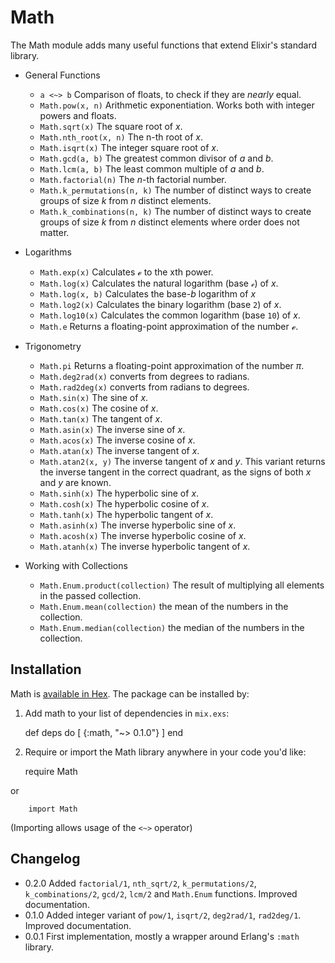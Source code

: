 # Math

The Math module adds many useful functions that extend Elixir's standard library.

- General Functions
  - `a <~> b` Comparison of floats, to check if they are _nearly_ equal.
  - `Math.pow(x, n)` Arithmetic exponentiation. Works both with integer powers and floats.
  - `Math.sqrt(x)` The square root of *x*.
  - `Math.nth_root(x, n)` The n-th root of *x*.
  - `Math.isqrt(x)`  The integer square root of *x*.
  - `Math.gcd(a, b)` The greatest common divisor of *a* and *b*.
  - `Math.lcm(a, b)` The least common multiple of *a* and *b*.
  - `Math.factorial(n)` The *n*-th factorial number.
  - `Math.k_permutations(n, k)` The number of distinct ways to create groups of size *k* from *n* distinct elements.
  - `Math.k_combinations(n, k)` The number of distinct ways to create groups of size *k* from *n* distinct elements where order does not matter.


- Logarithms
  - `Math.exp(x)` Calculates ℯ to the xth power.
  - `Math.log(x)` Calculates the natural logarithm (base `ℯ`) of *x*.
  - `Math.log(x, b)` Calculates the base-*b* logarithm of *x*
  - `Math.log2(x)` Calculates the binary logarithm (base `2`) of *x*.
  - `Math.log10(x)` Calculates the common logarithm (base `10`) of *x*.
  - `Math.e` Returns a floating-point approximation of the number ℯ.

- Trigonometry
  - `Math.pi` Returns a floating-point approximation of the number *π*.
  - `Math.deg2rad(x)` converts from degrees to radians.
  - `Math.rad2deg(x)` converts from radians to degrees.
  - `Math.sin(x)` The sine of *x*.
  - `Math.cos(x)` The cosine of *x*.
  - `Math.tan(x)` The tangent of *x*.
  - `Math.asin(x)` The inverse sine of *x*.
  - `Math.acos(x)` The inverse cosine of *x*.
  - `Math.atan(x)` The inverse tangent of *x*.
  - `Math.atan2(x, y)` The inverse tangent of *x* and *y*. This variant returns the inverse tangent in the correct quadrant, as the signs of both *x* and *y* are known.
  - `Math.sinh(x)` The hyperbolic sine of *x*.
  - `Math.cosh(x)` The hyperbolic cosine of *x*.
  - `Math.tanh(x)` The hyperbolic tangent of *x*.
  - `Math.asinh(x)` The inverse hyperbolic sine of *x*.
  - `Math.acosh(x)` The inverse hyperbolic cosine of *x*.
  - `Math.atanh(x)` The inverse hyperbolic tangent of *x*.
  
- Working with Collections
  - `Math.Enum.product(collection)` The result of multiplying all elements in the passed collection.
  - `Math.Enum.mean(collection)` the mean of the numbers in the collection.
  - `Math.Enum.median(collection)` the median of the numbers in the collection.

## Installation

Math is [available in Hex](https://hex.pm/packages/math). The package can be installed by:

  1. Add math to your list of dependencies in `mix.exs`:

        def deps do
          [
            {:math, "~> 0.1.0"}
          ]
        end

  2. Require or import the Math library anywhere in your code you'd like:

        require Math
    
  or

        import Math

  (Importing allows usage of the `<~>` operator)

## Changelog
- 0.2.0 Added `factorial/1`, `nth_sqrt/2`, `k_permutations/2`, `k_combinations/2`, `gcd/2`, `lcm/2` and `Math.Enum` functions. Improved documentation.
- 0.1.0 Added integer variant of `pow/1`, `isqrt/2`, `deg2rad/1`, `rad2deg/1`. Improved documentation.
- 0.0.1 First implementation, mostly a wrapper around Erlang's `:math` library.